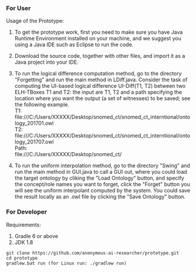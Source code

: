 ### For User
Usage of the Prototype:

1. To get the prototype work, first you need to make sure you have Java Runtime Environment installed on your machine, and we suggest you using a Java IDE such as Eclipse to run the code.

2. Download the source code, together with other files, and import it as a Java project into your IDE.

3. To run the logical difference computation method, go to the directory "Forgetting" and run the main method in LDiff.java. Consider the task of computing the UI-based logical difference UI-Diff(T1, T2) between two ELH-TBoxes T1 and T2: the input are T1, T2 and a path specifying the location where you want the output (a set of witnesses) to be saved; see the following example.<br/>
T1:<br/>
file:///C:/Users/XXXXX/Desktop/snomed_ct/snomed_ct_interntional/ontology_201701.owl<br/>
T2:<br/>
file:///C:/Users/XXXXX/Desktop/snomed_ct/snomed_ct_interntional/ontology_201707.owl<br/>
Path: <br/>
file:///C:/Users/XXXXX/Desktop/snomed_ct/<br/>

4. To run the uniform interpolation method, go to the directory "Swing" and run the main method in GUI.java to call a GUI out, where you could load the target ontology by cliking the "Load Ontology" button, and specify the concept/role names you want to forget, click the "Forget" button you will see the uniform interpolant computed by the system. You could save the result locally as an .owl file by clicking the "Save Ontology" button.


### For Developer
Requirements:
1. Gradle 6 or above
2. JDK 1.8 
```
git clone https://github.com/anonymous-ai-researcher/prototype.git
cd prototype
gradlew.bat run (for Linux run: ./gradlew run)
```
